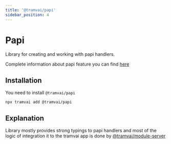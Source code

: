 ```yaml
---
title: '@tramvai/papi'
sidebar_position: 4
---
```


# Papi

Library for creating and working with papi handlers.

Complete information about papi feature you can find [here](03-features/017-papi.md)

## Installation

You need to install `@tramvai/papi`

```bash
npx tramvai add @tramvai/papi
```

## Explanation

Library mostly provides strong typings to papi handlers and most of the logic of integration it to the tramvai app is done by [@tramvai/module-server](references/modules/server.md)
